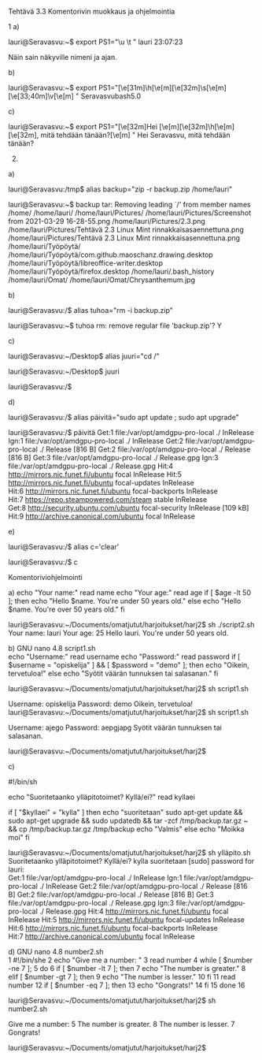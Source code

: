 Tehtävä 3.3 Komentorivin muokkaus ja ohjelmointia

1
a)

lauri@Seravasvu:~$ export PS1="\u \t "
lauri 23:07:23 

Näin sain näkyville nimeni ja ajan. 

b)

lauri@Seravasvu:~$ export PS1="\[\e[31m\]\h\[\e[m\]\[\e[32m\]\s\[\e[m\]\[\e[33;40m\]\v\[\e[m\] "
Seravasvubash5.0 

c)

lauri@Seravasvu:~$ export PS1="\[\e[32m\]Hei \[\e[m\]\[\e[32m\]\h\[\e[m\]\[\e[32m\], mitä tehdään tänään?\[\e[m\] "
Hei Seravasvu, mitä tehdään tänään? 

2.
a)

lauri@Seravasvu:/tmp$ alias backup="zip -r backup.zip /home/lauri"

lauri@Seravasvu:~$ backup
tar: Removing leading `/' from member names
/home/
/home/lauri/
/home/lauri/Pictures/
/home/lauri/Pictures/Screenshot from 2021-03-29 16-28-55.png
/home/lauri/Pictures/2.3.png
/home/lauri/Pictures/Tehtävä 2.3 Linux Mint rinnakkaisasaennettuna.png
/home/lauri/Pictures/Tehtävä 2.3 Linux Mint rinnakkaisasennettuna.png
/home/lauri/Työpöytä/
/home/lauri/Työpöytä/com.github.maoschanz.drawing.desktop
/home/lauri/Työpöytä/libreoffice-writer.desktop
/home/lauri/Työpöytä/firefox.desktop
/home/lauri/.bash_history
/home/lauri/Omat/
/home/lauri/Omat/Chrysanthemum.jpg

b)

lauri@Seravasvu:/$ alias tuhoa="rm -i  backup.zip"

lauri@Seravasvu:~$ tuhoa
rm: remove regular file 'backup.zip'? Y

c)

lauri@Seravasvu:~/Desktop$ alias juuri="cd /"

lauri@Seravasvu:~/Desktop$ juuri

lauri@Seravasvu:/$ 














d)

lauri@Seravasvu:/$ alias päivitä="sudo apt update ; sudo apt upgrade"

lauri@Seravasvu:/$ päivitä
Get:1 file:/var/opt/amdgpu-pro-local ./ InRelease
Ign:1 file:/var/opt/amdgpu-pro-local ./ InRelease
Get:2 file:/var/opt/amdgpu-pro-local ./ Release [816 B]
Get:2 file:/var/opt/amdgpu-pro-local ./ Release [816 B]
Get:3 file:/var/opt/amdgpu-pro-local ./ Release.gpg
Ign:3 file:/var/opt/amdgpu-pro-local ./ Release.gpg
Hit:4 http://mirrors.nic.funet.fi/ubuntu focal InRelease
Hit:5 http://mirrors.nic.funet.fi/ubuntu focal-updates InRelease               
Hit:6 http://mirrors.nic.funet.fi/ubuntu focal-backports InRelease             
Hit:7 https://repo.steampowered.com/steam stable InRelease                     
Get:8 http://security.ubuntu.com/ubuntu focal-security InRelease [109 kB]      
Hit:9 http://archive.canonical.com/ubuntu focal InRelease

e)

lauri@Seravasvu:/$ alias c='clear'

lauri@Seravasvu:/$ c

Komentoriviohjelmointi


a)
echo "Your name:"
read name
echo "Your age:"
read age
if [ $age -lt 50 ]; then
    echo "Hello $name. You're under 50 years old."
else
    echo "Hello $name. You're over 50 years old."
fi

lauri@Seravasvu:~/Documents/omatjutut/harjoitukset/harj2$ sh ./script2.sh
Your name:
lauri
Your age:
25
Hello lauri. You're under 50 years old.


b)
  GNU nano 4.8                       script1.sh                                 
echo "Username:"
read username
echo "Password:"
read password
if [ $username =  "opiskelija" ] && [ $password = "demo" ]; then
    echo "Oikein, tervetuloa!"
else
    echo "Syötit väärän tunnuksen tai salasanan."
fi


lauri@Seravasvu:~/Documents/omatjutut/harjoitukset/harj2$ sh script1.sh

Username:
opiskelija
Password:
demo
Oikein, tervetuloa!
lauri@Seravasvu:~/Documents/omatjutut/harjoitukset/harj2$ sh script1.sh

Username:
ajego
Password:
aepgjapg
Syötit väärän tunnuksen tai salasanan.

lauri@Seravasvu:~/Documents/omatjutut/harjoitukset/harj2$ 


c)

#!/bin/sh

echo "Suoritetaanko ylläpitotoimet? Kyllä/ei?"
read kyllaei

if [ "$kyllaei" = "kylla" ]
        then echo "suoritetaan"
        sudo apt-get update &&
        sudo apt-get upgrade &&
        sudo updatedb &&
        tar -zcf /tmp/backup.tar.gz ~ &&
        cp /tmp/backup.tar.gz /tmp/backup
        echo "Valmis"
else
        echo "Moikka moi"
fi


lauri@Seravasvu:~/Documents/omatjutut/harjoitukset/harj2$ sh ylläpito.sh
Suoritetaanko ylläpitotoimet? Kyllä/ei?
kylla
suoritetaan
[sudo] password for lauri:     
Get:1 file:/var/opt/amdgpu-pro-local ./ InRelease
Ign:1 file:/var/opt/amdgpu-pro-local ./ InRelease
Get:2 file:/var/opt/amdgpu-pro-local ./ Release [816 B]
Get:2 file:/var/opt/amdgpu-pro-local ./ Release [816 B]
Get:3 file:/var/opt/amdgpu-pro-local ./ Release.gpg
Ign:3 file:/var/opt/amdgpu-pro-local ./ Release.gpg
Hit:4 http://mirrors.nic.funet.fi/ubuntu focal InRelease
Hit:5 http://mirrors.nic.funet.fi/ubuntu focal-updates InRelease             
Hit:6 http://mirrors.nic.funet.fi/ubuntu focal-backports InRelease           
Hit:7 http://archive.canonical.com/ubuntu focal InRelease      

d)
GNU nano 4.8                       number2.sh                                 
 1 #!/bin/she
 2 echo "Give me a number: "
 3 read number
 4 while [ $number -ne 7 ];
 5 do
 6         if [ $number -lt 7 ]; then
 7 echo "The number is greater."
 8         elif [ $number -gt 7 ]; then
 9 echo "The number is lesser."
10 fi
11 read number
12         if [ $number -eq 7 ]; then
13 echo "Gongrats!"
14 fi
15 done
16

lauri@Seravasvu:~/Documents/omatjutut/harjoitukset/harj2$ sh number2.sh

Give me a number: 
5
The number is greater.
8
The number is lesser.
7
Gongrats!

lauri@Seravasvu:~/Documents/omatjutut/harjoitukset/harj2$ 

